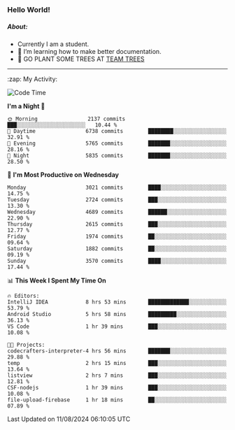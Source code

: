 ### Hello World!

##### About:
- Currently I am a student.
- 🌱 I’m learning how to make better documentation.
- 🌱 GO PLANT SOME TREES AT [TEAM TREES](https://teamtrees.org/)

---
  <summary>:zap: My Activity:</summary>
  
<!--START_SECTION:waka-->
![Code Time](http://img.shields.io/badge/Code%20Time-1%2C402%20hrs%203%20mins-blue)

**I'm a Night 🦉** 

```text
🌞 Morning                2137 commits        ███░░░░░░░░░░░░░░░░░░░░░░   10.44 % 
🌆 Daytime                6738 commits        ████████░░░░░░░░░░░░░░░░░   32.91 % 
🌃 Evening                5765 commits        ███████░░░░░░░░░░░░░░░░░░   28.16 % 
🌙 Night                  5835 commits        ███████░░░░░░░░░░░░░░░░░░   28.50 % 
```
📅 **I'm Most Productive on Wednesday** 

```text
Monday                   3021 commits        ████░░░░░░░░░░░░░░░░░░░░░   14.75 % 
Tuesday                  2724 commits        ███░░░░░░░░░░░░░░░░░░░░░░   13.30 % 
Wednesday                4689 commits        ██████░░░░░░░░░░░░░░░░░░░   22.90 % 
Thursday                 2615 commits        ███░░░░░░░░░░░░░░░░░░░░░░   12.77 % 
Friday                   1974 commits        ██░░░░░░░░░░░░░░░░░░░░░░░   09.64 % 
Saturday                 1882 commits        ██░░░░░░░░░░░░░░░░░░░░░░░   09.19 % 
Sunday                   3570 commits        ████░░░░░░░░░░░░░░░░░░░░░   17.44 % 
```


📊 **This Week I Spent My Time On** 

```text
🔥 Editors: 
IntelliJ IDEA            8 hrs 53 mins       █████████████░░░░░░░░░░░░   53.79 % 
Android Studio           5 hrs 58 mins       █████████░░░░░░░░░░░░░░░░   36.13 % 
VS Code                  1 hr 39 mins        ███░░░░░░░░░░░░░░░░░░░░░░   10.08 % 

🐱‍💻 Projects: 
codecrafters-interpreter-4 hrs 56 mins       ███████░░░░░░░░░░░░░░░░░░   29.88 % 
temp                     2 hrs 15 mins       ███░░░░░░░░░░░░░░░░░░░░░░   13.64 % 
listview                 2 hrs 7 mins        ███░░░░░░░░░░░░░░░░░░░░░░   12.81 % 
CSF-nodejs               1 hr 39 mins        ███░░░░░░░░░░░░░░░░░░░░░░   10.08 % 
file-upload-firebase     1 hr 18 mins        ██░░░░░░░░░░░░░░░░░░░░░░░   07.89 % 
```


 Last Updated on 11/08/2024 06:10:05 UTC
<!--END_SECTION:waka-->
